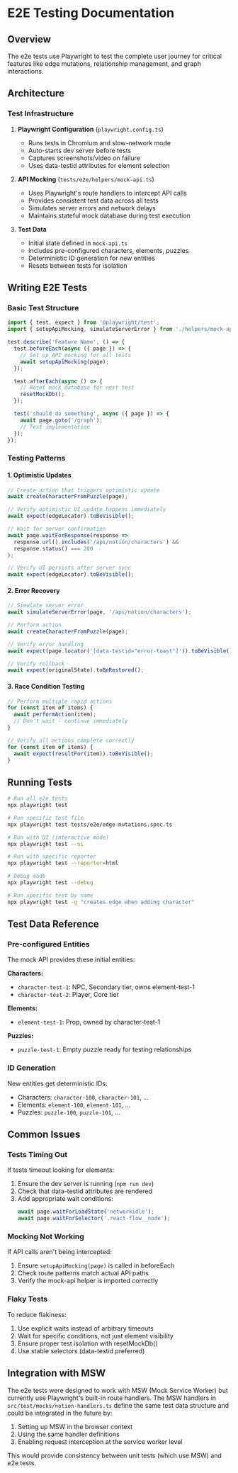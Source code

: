# E2E Testing Documentation

## Overview

The e2e tests use Playwright to test the complete user journey for critical features like edge mutations, relationship management, and graph interactions.

## Architecture

### Test Infrastructure

1. **Playwright Configuration** (`playwright.config.ts`)
   - Runs tests in Chromium and slow-network mode
   - Auto-starts dev server before tests
   - Captures screenshots/video on failure
   - Uses data-testid attributes for element selection

2. **API Mocking** (`tests/e2e/helpers/mock-api.ts`)
   - Uses Playwright's route handlers to intercept API calls
   - Provides consistent test data across all tests
   - Simulates server errors and network delays
   - Maintains stateful mock database during test execution

3. **Test Data**
   - Initial state defined in `mock-api.ts`
   - Includes pre-configured characters, elements, puzzles
   - Deterministic ID generation for new entities
   - Resets between tests for isolation

## Writing E2E Tests

### Basic Test Structure

```typescript
import { test, expect } from '@playwright/test';
import { setupApiMocking, simulateServerError } from './helpers/mock-api';

test.describe('Feature Name', () => {
  test.beforeEach(async ({ page }) => {
    // Set up API mocking for all tests
    await setupApiMocking(page);
  });

  test.afterEach(async () => {
    // Reset mock database for next test
    resetMockDb();
  });

  test('should do something', async ({ page }) => {
    await page.goto('/graph');
    // Test implementation
  });
});
```

### Testing Patterns

#### 1. Optimistic Updates
```typescript
// Create action that triggers optimistic update
await createCharacterFromPuzzle(page);

// Verify optimistic UI update happens immediately
await expect(edgeLocator).toBeVisible();

// Wait for server confirmation
await page.waitForResponse(response => 
  response.url().includes('/api/notion/characters') && 
  response.status() === 200
);

// Verify UI persists after server sync
await expect(edgeLocator).toBeVisible();
```

#### 2. Error Recovery
```typescript
// Simulate server error
await simulateServerError(page, '/api/notion/characters');

// Perform action
await createCharacterFromPuzzle(page);

// Verify error handling
await expect(page.locator('[data-testid="error-toast"]')).toBeVisible();

// Verify rollback
await expect(originalState).toBeRestored();
```

#### 3. Race Condition Testing
```typescript
// Perform multiple rapid actions
for (const item of items) {
  await performAction(item);
  // Don't wait - continue immediately
}

// Verify all actions complete correctly
for (const item of items) {
  await expect(resultFor(item)).toBeVisible();
}
```

## Running Tests

```bash
# Run all e2e tests
npx playwright test

# Run specific test file
npx playwright test tests/e2e/edge-mutations.spec.ts

# Run with UI (interactive mode)
npx playwright test --ui

# Run with specific reporter
npx playwright test --reporter=html

# Debug mode
npx playwright test --debug

# Run specific test by name
npx playwright test -g "creates edge when adding character"
```

## Test Data Reference

### Pre-configured Entities

The mock API provides these initial entities:

**Characters:**
- `character-test-1`: NPC, Secondary tier, owns element-test-1
- `character-test-2`: Player, Core tier

**Elements:**
- `element-test-1`: Prop, owned by character-test-1

**Puzzles:**
- `puzzle-test-1`: Empty puzzle ready for testing relationships

### ID Generation

New entities get deterministic IDs:
- Characters: `character-100`, `character-101`, ...
- Elements: `element-100`, `element-101`, ...
- Puzzles: `puzzle-100`, `puzzle-101`, ...

## Common Issues

### Tests Timing Out

If tests timeout looking for elements:
1. Ensure the dev server is running (`npm run dev`)
2. Check that data-testid attributes are rendered
3. Add appropriate wait conditions:
   ```typescript
   await page.waitForLoadState('networkidle');
   await page.waitForSelector('.react-flow__node');
   ```

### Mocking Not Working

If API calls aren't being intercepted:
1. Ensure `setupApiMocking(page)` is called in beforeEach
2. Check route patterns match actual API paths
3. Verify the mock-api helper is imported correctly

### Flaky Tests

To reduce flakiness:
1. Use explicit waits instead of arbitrary timeouts
2. Wait for specific conditions, not just element visibility
3. Ensure proper test isolation with resetMockDb()
4. Use stable selectors (data-testid preferred)

## Integration with MSW

The e2e tests were designed to work with MSW (Mock Service Worker) but currently use Playwright's built-in route handlers. The MSW handlers in `src/test/mocks/notion-handlers.ts` define the same test data structure and could be integrated in the future by:

1. Setting up MSW in the browser context
2. Using the same handler definitions
3. Enabling request interception at the service worker level

This would provide consistency between unit tests (which use MSW) and e2e tests.